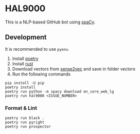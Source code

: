 # HAL9000

This is a NLP-based GitHub bot using [spaCy](https://spacy.io/).

## Development

It is recommended to use `pyenv`.

1. Install [poetry](https://python-poetry.org/docs/)
2. Install [rust](https://www.rust-lang.org/tools/install)
3. Download vectors from [sense2vec](https://github.com/explosion/sense2vec) and save in folder vectors
4. Run the following commands

```
pip install -U pip
poetry install
poetry run python -m spacy download en_core_web_lg
poetry run hal9000 <ISSUE_NUMBER>
```

### Format & Lint

```
poetry run black .
poetry run pyright
poetry run prospector
```
